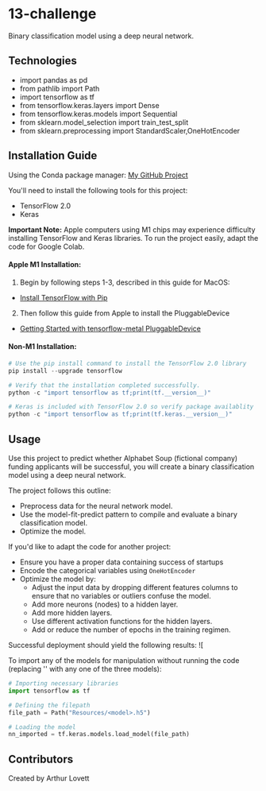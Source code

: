# 13-challenge
 Binary classification model using a deep neural network.

## Technologies

* import pandas as pd
* from pathlib import Path
* import tensorflow as tf
* from tensorflow.keras.layers import Dense
* from tensorflow.keras.models import Sequential
* from sklearn.model_selection import train_test_split
* from sklearn.preprocessing import StandardScaler,OneHotEncoder


## Installation Guide

Using the Conda package manager: [My GitHub Project](https://github.com/ALovettII/13-challenge.git)

You'll need to install the following tools for this project:
* TensorFlow 2.0
* Keras

**Important Note:** Apple computers using M1 chips may experience difficulty installing TensorFlow and Keras libraries. To run the project easily, adapt the code for Google Colab.

#### Apple M1 Installation:
1. Begin by following steps 1-3, described in this guide for MacOS:
* [Install TensorFlow with Pip](https://www.tensorflow.org/install/pip#macos)

2. Then follow this guide from Apple to install the PluggableDevice
* [Getting Started with tensorflow-metal PluggableDevice](https://developer.apple.com/metal/tensorflow-plugin/)

#### Non-M1 Installation:
```python
# Use the pip install command to install the TensorFlow 2.0 library
pip install --upgrade tensorflow

# Verify that the installation completed successfully.
python -c "import tensorflow as tf;print(tf.__version__)"

# Keras is included with TensorFlow 2.0 so verify package availablity
python -c "import tensorflow as tf;print(tf.keras.__version__)"
```


## Usage

Use this project to predict whether Alphabet Soup (fictional company) funding applicants will be successful, you will create a binary classification model using a deep neural network.

The project follows this outline:
* Preprocess data for the neural network model.
* Use the model-fit-predict pattern to compile and evaluate a binary classification model.
* Optimize the model.

If you'd like to adapt the code for another project:
* Ensure you have a proper data containing success of startups
* Encode the categorical variables using `OneHotEncoder`
* Optimize the model by:
    * Adjust the input data by dropping different features columns to ensure that no variables or outliers confuse the model.
    * Add more neurons (nodes) to a hidden layer.
    * Add more hidden layers.
    * Use different activation functions for the hidden layers.
    * Add or reduce the number of epochs in the training regimen.

Successful deployment should yield the following results:
![


To import any of the models for manipulation without running the code (replacing '<model>' with any one of the three models): 
```python
# Importing necessary libraries
import tensorflow as tf

# Defining the filepath
file_path = Path("Resources/<model>.h5")

# Loading the model
nn_imported = tf.keras.models.load_model(file_path)
```

## Contributors
Created by Arthur Lovett